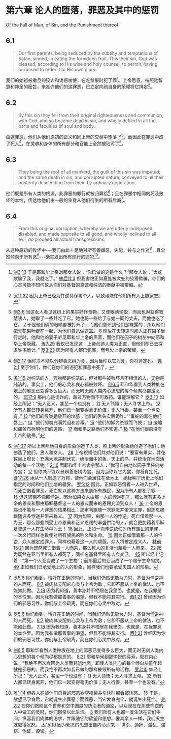 # 第六章 论人的堕落，罪恶及其中的惩罚

Of the Fall of Man, of Sin, and the Punishment thereof

## 6.1

> Our first parents, being seduced by the subtilty and temptations of Satan, sinned, in eating the forbidden fruit. This their sin, God was pleased, according to His wise and holy counsel, to permit, having purposed to order it to His own glory.

我们的始祖被撒旦的狡诈和诱惑唆使，在吃禁果时犯了罪[^6-1]。上帝愿意，按照祂智慧和神圣的密旨，来准许他们的这罪恶，已立定向祂自身的荣耀将它排定[^6-2]。

[^6-1]: [创3:13](https://biblehub.com/genesis/3-13.htm) 于是耶和华上帝对那女人说：“你已做的这是什么？”那女人说：“大蛇欺骗了我，我就吃了。” [林后11:3](https://biblehub.com/2_corinthians/11-3.htm) 但我害怕正如夏娃被大蛇的狡猾欺骗，你们的心灵可能不知何故从你们对基督的真诚和纯洁的奉献中被带偏。

[^6-2]: [罗11:32](https://biblehub.com/genesis/3-13.htm) 因为上帝已经为忤逆具保每个人，以致祂能在他们所有人上施宽恕。

## 6.2

> By this sin they fell from their original righteousness and communion, with God, and so became dead in sin, and wholly defiled in all the parts and faculties of soul and body.

由这罪恶，他们从他们原初的正义和同上帝的交契中堕落了[^6-3]，而因此在罪恶中成了死人[^6-4]，在灵魂和身体的所有部分和官能上全然被玷污了[^6-5]。

[^6-3]: [创3:6](https://biblehub.com/genesis/3-6.htm) 当这女人看见这树上的果实好作食物，又使眼睛愉悦，而且也对获得智慧诱人，她取了一些并吃了它。她也将一些给了与她一同的丈夫，而他也吃了它。 [7](https://biblehub.com/genesis/3-7.htm) 于是他们俩的眼睛都被打开了，而他们意识到他们是裸露的；所以他们把无花果叶缝在一起，为他们自己做遮盖。 [8](https://biblehub.com/genesis/3-8.htm) 然后在天转凉时那人正在园子里行走时，他和他的妻子听见耶和华上帝的声音，而他们在园子的树丛中向耶和华上帝隐藏。 [传7:29](https://biblehub.com/ecclesiastes/7-29.htm) 我仅已发现这：上帝创造人类为正直，但他们却已去探求许多诡计。” [罗3:23](https://biblehub.com/romans/3-23.htm) 因为所有人都已犯罪，而亏欠上帝的荣耀，

[^6-4]: [创2:17](https://biblehub.com/genesis/2-17.htm) 但你决不能以分辨善恶树为食，因为当你以它为食，你将肯定死。 [弗2:1](https://biblehub.com/ephesians/2-1.htm) 至于你们，你们在你们的违犯和罪恶中死了，

[^6-5]: [多1:15](https://biblehub.com/titus/1-15.htm) 对纯洁的人，万物都是纯洁的，但对那些被败坏且不相信的人，无物是纯洁的。事实上，他们的心灵和良心都被败坏。 [创6:5](https://biblehub.com/genesis/6-5.htm) 耶和华看到人类种族在地上的邪恶已变得多么巨大，而无时无刻人类内心思想的每个倾向尽都是恶的。 [耶17:9](https://biblehub.com/jeremiah/17-9.htm) 那内心是诡诈的，超过万物而不可救药。谁能理解它？ [罗3:10](https://biblehub.com/romans/3-10.htm) 如经上所记：“无人正义，甚至一个也没有； [11](https://biblehub.com/romans/3-11.htm) 无人领悟；无人寻求上帝。 [12](https://biblehub.com/romans/3-12.htm) 所有人都已转身离开，他们已一起变得毫无价值；无人行善，甚至一个也没有。” [13](https://biblehub.com/romans/3-13.htm) “他们的喉咙是敞开的坟墓；他们的舌头实践诡诈。”“毒蛇的毒在他们唇上。” [14](https://biblehub.com/romans/3-14.htm) “他们的嘴充满咒诅和苦毒。” [15](https://biblehub.com/romans/3-15.htm) “他们的脚为杀戮而飞快； [16](https://biblehub.com/romans/3-16.htm) 废墟和痛苦布标明他们的道路， [17](https://biblehub.com/romans/3-17.htm) 而和平之路他们不知道。” [18](https://biblehub.com/romans/3-18.htm) “在他们眼前没有上帝的敬畏。”

## 6.3

> They being the root of all mankind, the guilt of this sin was imputed; and the same death in sin, and corrupted nature, conveyed to all their posterity descending from them by ordinary generation.

他们既是所有人类的根源，此罪恶的罪行就被归算给[^6-6]；且在罪恶中相同的死及败坏的本性，传达给他们由一般的生育从他们衍生的所有后裔[^6-7]。

[^6-6]: [创1:27](https://biblehub.com/genesis/1-27.htm) 所以上帝照祂自身的形象创造了人类，照上帝的形象祂创造了他们；祂创造了他们，男人和女人。 [28](https://biblehub.com/genesis/1-28.htm) 上帝祝福他们并对他们说：“要富有果实，并在数目上增长；充满大地并制伏它。统治海中的鱼，天上的鸟，并统治在地面活动的每一个活物。” [2:16](https://biblehub.com/genesis/2-16.htm) 而耶和华上帝命令那人：“你可自由地以园子里任何树为食； [17](https://biblehub.com/genesis/2-17.htm) 但你决不能以分辨善恶树为食，因为当你以它为食，你将肯定死。 [徒17:26](https://biblehub.com/acts/17-26.htm) 祂从一人制造了万邦，使他们会居住在全地上；祂标明了历史上他们指定的时间和他们土地的疆界。 [罗5:12](https://biblehub.com/romans/5-12.htm) 因此，正如罪恶借着一人进入世界，而死亡借着罪恶，死亡就以这种方法来到所有族民，因为所有人都犯了罪--- [15](https://biblehub.com/romans/5-15.htm) 但这恩赐不像那悖逆。因为如果众人由那一人的悖逆死了，那么就有更多上帝的恩典和那由耶稣基督这一人的恩典而来的恩赐充溢到众人！ [16](https://biblehub.com/romans/5-16.htm) 上帝的恩赐也不能与一人罪恶的结果相比：那审判跟随一次罪恶并带来定罪，但那恩赐跟随许多悖逆并带来称义。 [17](https://biblehub.com/romans/5-17.htm) 因为如果，由那一人的悖逆，死亡借着那一人为王，那么那些领受上帝恩典和正义恩赐的丰盛供给的人，就会更加藉着耶稣基督这一人在生命中为王！ [18](https://biblehub.com/romans/5-18.htm) 因此，正如一次悖逆致使对所有族民的定罪，一次义行同样也致使对所有族民的称义和生命。 [19](https://biblehub.com/romans/5-19.htm) 因为正如借着那一人的忤逆，众人被定成罪人，同样也藉着这一人的顺服，众人将被定成义人。 [林前15:21](https://biblehub.com/1_corinthians/15-21.htm) 因为既然死亡借着一人而来，那么死人的复活也藉着一人而来。 [22](https://biblehub.com/1_corinthians/15-22.htm) 因为既然在亚当里所有人都死了，同样在基督里所有人会变活。 [45](https://biblehub.com/1_corinthians/15-45.htm) 所以经上记着：“第一个人亚当成了一个生物”；而那最后的亚当成了一个赐予生命的灵。 [49](https://biblehub.com/1_corinthians/15-49.htm) 正如我们已承受地上的人的形象，同样我们也要承受天国人的形象。

[^6-6]: [诗51:5](https://biblehub.com/psalms/51-5.htm) 无疑，我诞生时就是罪恶的，从我母亲孕育我的时间起就是罪恶的。 [创5:3](https://biblehub.com/genesis/5-3.htm) 当亚当活到130岁时，他有了一个有他自身样子和他自身形象的儿子；而他给他起名塞特。 [伯14:4](https://biblehub.com/job/14-4.htm) 谁能从不洁者中带来纯洁呢？没有人！ [15:14](https://biblehub.com/job/15-14.htm) “凡人是什么，他们能是纯洁的，或那些女人所生的人，他们能是正义的？

## 6.4

> From this original corruption, whereby we are utterly indisposed, disabled, and made opposite to all good, and wholly inclined to all evil, do proceed all actual transgressions.

从这种原初的败坏中---我们由此十足地对所有善嫌恶，失能，并与之作对[^6-7]，且全然倾向于所有恶[^6-8]---确实发出所有现行的违犯[^6-9]。

[^6-7]: [罗5:6](https://biblehub.com/romans/5-6.htm) 你们看到，恰好在正确的时间，当我们仍然无能为力时，基督为悖逆神的人而死。 [8:7](https://biblehub.com/romans/8-7.htm) 被肉体支配的心灵与上帝为敌；它即不服从上帝的律法，也不能如此做。 [7:18](https://biblehub.com/romans/7-18.htm) 因为我知道，善本身并不栖居在我里面，也就是，在我罪恶的本性里。因为我有做那善事的渴望，但我不能将其实行。 [西1:21](https://biblehub.com/colossians/1-21.htm) 曾经因为你们的邪恶习性，你们与上帝疏离，而在你们心灵中敌对。

[^6-8]: [创6:5](https://biblehub.com/genesis/6-5.htm) 耶和华看到人类种族在地上的邪恶已变得多么巨大，而无时无刻人类内心思想的每个倾向尽都是恶的。 [8:21](https://biblehub.com/genesis/8-21.htm) 耶和华闻到那愉悦的芬芳，就在内心说：“我绝不再次会因为人类而咒诅地面，即使人类内心的每个倾向从童年起就是邪恶的。而我绝不再次如我已做的那样摧毁所有的活物。 [罗3:10](https://biblehub.com/romans/3-10.htm) 如经上所记：“无人正义，甚至一个也没有； [11](https://biblehub.com/romans/3-11.htm) 无人领悟；无人寻求上帝。 [12](https://biblehub.com/romans/3-12.htm) 所有人都已转身离开，他们已一起变得毫无价值；无人行善，甚至一个也没有。”

[^6-9]: [雅1:14](https://biblehub.com/james/1-14.htm) 但各人在被他们自身的邪恶欲望拽离并引诱时都会被诱惑。 [15](https://biblehub.com/james/1-15.htm) 于是，欲望已孕育后，它就诞生出罪恶；而罪恶，当它发育完全，就诞生出死亡。 [弗2:2](https://biblehub.com/ephesians/2-2.htm) 在你们跟随这个世界和空中国度的统治者的道路，以及现在在那些忤逆的人中做工的灵时，你们惯常以此生活。 [3](https://biblehub.com/ephesians/2-3.htm) 我们所有人也都一度生活在它们中间，纵容我们肉体的渴求，并跟随它的欲望和思想。像其余人一样，我们天生就应得忿怒。 [太15:19](https://biblehub.com/matthew/15-19.htm) 因为邪恶的思想出自内心而来---谋杀、通奸、淫乱、盗窃、伪证、毁谤。